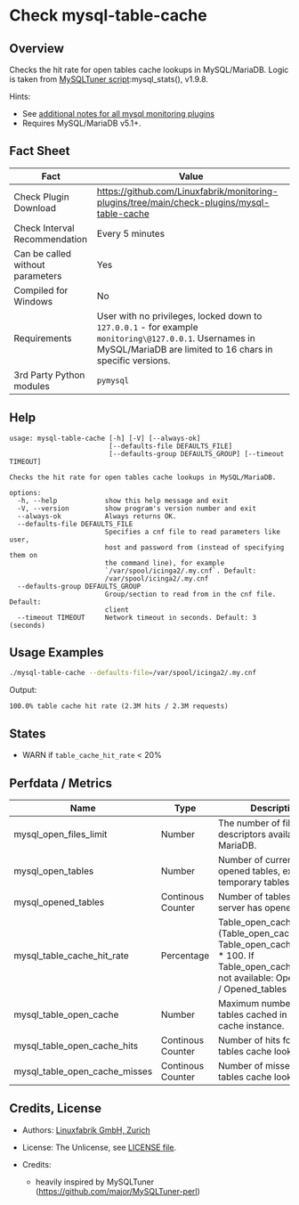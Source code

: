 # Check mysql-table-cache

## Overview

Checks the hit rate for open tables cache lookups in MySQL/MariaDB. Logic is taken from [MySQLTuner script](https://github.com/major/MySQLTuner-perl):mysql_stats(), v1.9.8.

Hints:

* See [additional notes for all mysql monitoring plugins](https://github.com/Linuxfabrik/monitoring-plugins/blob/main/PLUGINS-MYSQL.rst)
* Requires MySQL/MariaDB v5.1+.


## Fact Sheet

| Fact | Value |
|----|----|
| Check Plugin Download                 | <https://github.com/Linuxfabrik/monitoring-plugins/tree/main/check-plugins/mysql-table-cache> |
| Check Interval Recommendation         | Every 5 minutes |
| Can be called without parameters      | Yes |
| Compiled for Windows                  | No |
| Requirements                          | User with no privileges, locked down to `127.0.0.1` - for example `monitoring\@127.0.0.1`. Usernames in MySQL/MariaDB are limited to 16 chars in specific versions. |
| 3rd Party Python modules              | `pymysql` |


## Help

```text
usage: mysql-table-cache [-h] [-V] [--always-ok]
                         [--defaults-file DEFAULTS_FILE]
                         [--defaults-group DEFAULTS_GROUP] [--timeout TIMEOUT]

Checks the hit rate for open tables cache lookups in MySQL/MariaDB.

options:
  -h, --help            show this help message and exit
  -V, --version         show program's version number and exit
  --always-ok           Always returns OK.
  --defaults-file DEFAULTS_FILE
                        Specifies a cnf file to read parameters like user,
                        host and password from (instead of specifying them on
                        the command line), for example
                        `/var/spool/icinga2/.my.cnf`. Default:
                        /var/spool/icinga2/.my.cnf
  --defaults-group DEFAULTS_GROUP
                        Group/section to read from in the cnf file. Default:
                        client
  --timeout TIMEOUT     Network timeout in seconds. Default: 3 (seconds)
```


## Usage Examples

```bash
./mysql-table-cache --defaults-file=/var/spool/icinga2/.my.cnf
```

Output:

```text
100.0% table cache hit rate (2.3M hits / 2.3M requests)
```


## States

* WARN if `table_cache_hit_rate` \< 20%


## Perfdata / Metrics

| Name | Type | Description |
|----|----|----|
| mysql_open_files_limit | Number | The number of file descriptors available to MariaDB. |
| mysql_open_tables | Number | Number of currently opened tables, excluding temporary tables. |
| mysql_opened_tables | Continous Counter | Number of tables the server has opened. |
| mysql_table_cache_hit_rate | Percentage | Table_open_cache_hits / (Table_open_cache_hits + Table_open_cache_misses) \* 100. If Table_open_cache_hits is not available: Open_tables / Opened_tables \* 100 |
| mysql_table_open_cache | Number | Maximum number of open tables cached in one table cache instance. |
| mysql_table_open_cache_hits | Continous Counter | Number of hits for open tables cache lookups. |
| mysql_table_open_cache_misses | Continous Counter | Number of misses for open tables cache lookups. |


## Credits, License

* Authors: [Linuxfabrik GmbH, Zurich](https://www.linuxfabrik.ch)

* License: The Unlicense, see [LICENSE file](https://unlicense.org/).

* Credits:

    * heavily inspired by MySQLTuner (<https://github.com/major/MySQLTuner-perl>)

